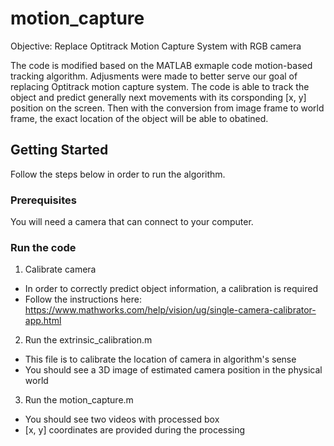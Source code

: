 # motion_capture
Objective: Replace Optitrack Motion Capture System with RGB camera

The code is modified based on the MATLAB exmaple code motion-based tracking algorithm.
Adjusments were made to better serve our goal of replacing Optitrack motion capture system.
The code is able to track the object and predict generally next movements with its corsponding
[x, y] position on the screen. Then with the conversion from image frame to world frame, the
exact location of the object will be able to obatined.

## Getting Started
Follow the steps below in order to run the algorithm.

### Prerequisites
You will need a camera that can connect to your computer.

### Run the code
1. Calibrate camera
- In order to correctly predict object information, a calibration is required
- Follow the instructions here: https://www.mathworks.com/help/vision/ug/single-camera-calibrator-app.html
2. Run the extrinsic_calibration.m
- This file is to calibrate the location of camera in algorithm's sense
- You should see a 3D image of estimated camera position in the physical world
3. Run the motion_capture.m
- You should see two videos with processed box
- [x, y] coordinates are provided during the processing
